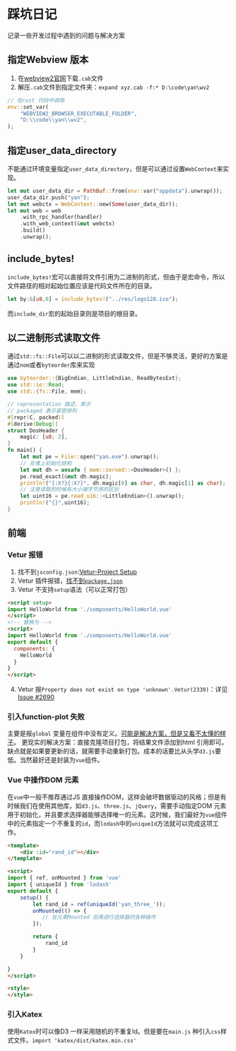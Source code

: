 # 踩坑日记  
记录一些开发过程中遇到的问题与解决方案  

##  指定Webview 版本  
1. 在[webview2官网](https://developer.microsoft.com/en-us/microsoft-edge/webview2/#download-section)下载`.cab`文件  
2. 解压`.cab`文件到指定文件夹：`expand xyz.cab -f:* D:\code\yan\wv2`  
```rust
// 在rust 代码中调用
env::set_var(
    "WEBVIEW2_BROWSER_EXECUTABLE_FOLDER",
    "D:\\code\\yan\\wv2",
);
```

## 指定user_data_directory
不能通过环境变量指定`user_data_directory`，但是可以通过设置`WebContext`来实现。  
```rust
let mut user_data_dir = PathBuf::from(env::var("appdata").unwrap());
user_data_dir.push("yan");
let mut webctx = WebContext::new(Some(user_data_dir));
let mut web = web
    .with_rpc_handler(handler)
    .with_web_context(&mut webctx)
    .build()
    .unwrap();
```

## include_bytes!
`include_bytes!`宏可以直接将文件引用为二进制的形式，但由于是宏命令，所以文件路径的相对起始位置应该是代码文件所在的目录。  
```rust
let by:&[u8,0] = include_bytes!("../res/logo128.ico");
```
而`include_dir`宏的起始目录则是项目的根目录。

## 以二进制形式读取文件  
通过`std::fs::File`可以以二进制的形式读取文件，但是不够灵活，更好的方案是通过`nom`或者`byteorder`库来实现  
```rust
use byteorder::{BigEndian, LittleEndian, ReadBytesExt};
use std::io::Read;
use std::{fs::File, mem};

// representation 描述、表示
// packaged 表示紧密排列
#[repr(C, packed)]
#[derive(Debug)]
struct DosHeader {
    magic: [u8; 2],
}
fn main() {
    let mut pe = File::open("yan.exe").unwrap();
    // 在堆上初始化结构
    let mut dh = unsafe { mem::zeroed::<DosHeader>() };
    pe.read_exact(&mut dh.magic);    
    println!("{:X?}{:X?}", dh.magic[0] as char, dh.magic[1] as char);
    // 注意读取的时候有大小端字节序的区别
    let uint16 = pe.read_u16::<LittleEndian>().unwrap();
    println!("{}",uint16);
}
```


## 前端  
### Vetur 报错
1. 找不到`jsconfig.json`:[Vetur-Project Setup](https://vuejs.github.io/vetur/guide/setup.html#project-setup)  
2. Vetur 插件报错，[找不到`package.json`](https://vuejs.github.io/vetur/guide/setup.html#advanced)
3. Vetur 不支持`setup`语法（可以正常打包）  
```html
<script setup>
import HelloWorld from './components/HelloWorld.vue'
</script>
<!-- 替换为 -->
<script>
import HelloWorld from './components/HelloWorld.vue'
export default {
  components: {
    HelloWorld
  }
}
</script>
```
4. Vetur 报`Property does not exist on type 'unknown'.Vetur(2339)`：详见[Issue #2690](https://github.com/vuejs/vetur/issues/2690)

### 引入function-plot 失败
主要是报`global` 变量在组件中没有定义。[可能是解决方案，但是又看不太懂的样子](https://github.com/mauriciopoppe/function-plot/issues/118#issuecomment-697965333)。
更现实的解决方案：直接克隆项目打包，将结果文件添加到html 引用即可。缺点就是如果要更新的话，就需要手动重新打包。成本的话要比从头学`d3.js`要低。当然最好还是封装为`vue`组件。

### Vue 中操作DOM 元素
在`vue`中一般不推荐通过JS 直接操作DOM，这样会破坏数据驱动的风格；但是有时候我们在使用其他库，如`d3.js`、`three.js`、`jQuery`，需要手动指定DOM 元素用于初始化，并且要求选择器能够选择唯一的元素。这时候，我们最好为`vue`组件中的元素指定一个不重复的`id`，而`lodash`中的`uniqueId`方法就可以完成这项工作。
```html
<template>
    <div :id="rand_id"></div>
</template>

<script>
import { ref, onMounted } from 'vue'
import { uniqueId } from 'lodash'
export default {
    setup() {
        let rand_id = ref(uniqueId('yan_three_'));
        onMounted(() => {
           // 在元素Mounted 后再进行选择器的各种操作
        });

        return {
            rand_id
        }
    }

}
</script>

<style>
</style>
```

### 引入Katex  
使用`Katex`时可以像D3 一样采用随机的不重复Id。但是要在`main.js` 种引入`css`样式文件。`import 'katex/dist/katex.min.css'`